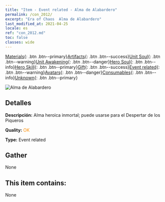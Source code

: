 ```yaml
---
title: "Item - Event related - Alma de Alabardero"
permalink: /con_2012/
excerpt: "Era of Chaos  Alma de Alabardero"
last_modified_at: 2021-04-25
locale: es
ref: "con_2012.md"
toc: false
classes: wide
---
```

 [Materials](/ItemsES/){: .btn .btn--primary}[Artifacts](/ItemsES/Artifacts/){: .btn .btn--success}[Unit Soul](/ItemsES/UnitSoul/){: .btn .btn--warning}[Unit Awakening](/ItemsES/UnitAwakening/){: .btn .btn--danger}[Hero Soul](/ItemsES/HeroSoul/){: .btn .btn--info}[Hero Skill](/ItemsES/HeroSkill/){: .btn .btn--primary}[Gift](/ItemsES/Gift/){: .btn .btn--success}[Event related](/ItemsES/Events/){: .btn .btn--warning}[Avatars](/ItemsES/Avatars/){: .btn .btn--danger}[Consumables](/ItemsES/Consumables/){: .btn .btn--info}[Unknown](/ItemsES/Unknown/){: .btn .btn--primary}

 ![Alma de Alabardero](/images/t/juexing_101.jpg)

## Detalles
 **Descripción:** Alma heroica inmortal; puede usarse para el Despertar de los Piqueros

 **Quality:** <span style="color: #FF8C00">OK</span>

 **Type:** Event related

## Gather

  None

## This item contains:

  None

